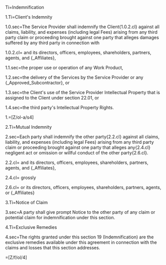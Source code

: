 Ti=Indemnification

1.Ti=Client's Indemnity

1.0.sec=The Service Provider shall indemnify the Client{1.0.2.cl} against all claims, liability, and expenses (including legal Fees) arising from any third party claim or proceeding brought against one party that alleges damages suffered by any third party in connection with

1.0.2.cl= and its directors, officers, employees, shareholders, partners, agents, and {_Affiliates},

1.1.sec=the proper use or operation of any Work Product,

1.2.sec=the delivery of the Services by the Service Provider or any {_Approved_Subcontractor}, or

1.3.sec=the Client's use of the Service Provider Intellectual Property that is assigned to the Client under section 22.01, or

1.4.sec=the third party's Intellectual Property Rights.

1.=[Z/ol-a/s4]

2.Ti=Mutual Indemnity

2.sec=Each party shall indemnify the other party{2.2.cl} against all claims, liability, and expenses (including legal Fees) arising from any third party claim or proceeding brought against one party that alleges any{2.4.cl} negligent act or omission or willful conduct of the other party{2.6.cl}.

2.2.cl= and its directors, officers, employees, shareholders, partners, agents, and {_Affiliates},

2.4.cl=&nbsp;grossly

2.6.cl= or its directors, officers, employees, shareholders, partners, agents, or {_Affiliates}

3.Ti=Notice of Claim

3.sec=A party shall give prompt Notice to the other party of any claim or potential claim for indemnification under this section.

4.Ti=Exclusive Remedies

4.sec=The rights granted under this section 19 (Indemnification) are the exclusive remedies available under this agreement in connection with the claims and losses that this section addresses.

=[Z/f/ol/4]
